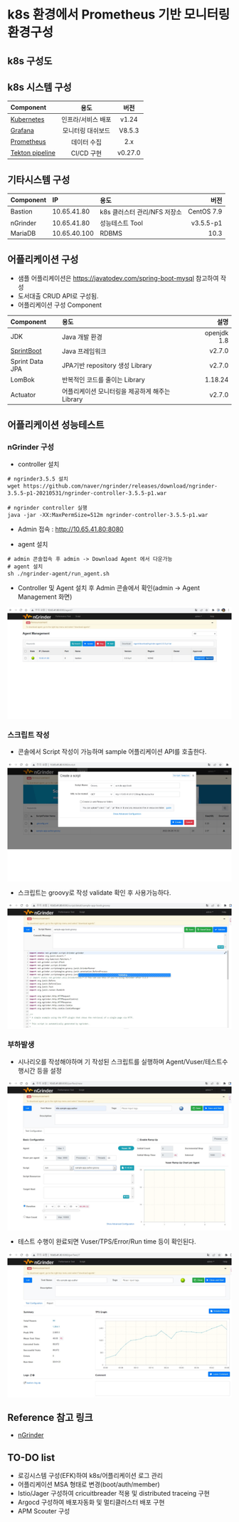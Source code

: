 # k8s 환경에서 Prometheus 기반 모니터링 환경구성


## k8s 구성도




## k8s 시스템 구성

| Component       | 용도              |          버전 |
| :----------     | :---------------: | :-----------: |
| [Kubernetes](https://github.com/wspark/k8s-sample-app/tree/main/k8s)      | 인프라/서비스 배포 |    v1.24      |
| [Grafana](https://github.com/wspark/k8s-sample-app/tree/main/grafana)         |   모니터링 대쉬보드|   V8.5.3      |
| [Prometheus](https://github.com/wspark/k8s-sample-app/tree/main/prometheus)    |   데이터 수집      |    2.x        |
| [Tekton pipeline](https://github.com/wspark/k8s-sample-app/tree/main/tekton) |    CI/CD 구현     |      v0.27.0   |

## 기타시스템 구성

| Component      | IP             | 용도                             |          버전         |
| :------------- | :----------    | :--------------------------------| ---------------------:|
| Bastion        | 10.65.41.80    |  k8s 클러스터 관리/NFS 저장소     |    CentOS 7.9         | 
| nGrinder       | 10.65.41.80    |  성능테스트 Tool                  |   v3.5.5-p1          | 
| MariaDB        | 10.65.40.100   |  RDBMS                           |     10.3             | 


## 어플리케이션 구성

* 샘플 어플리케이션은 https://javatodev.com/spring-boot-mysql 참고하여 작성
* 도서대출 CRUD API로 구성됨.
* 어플리케이션 구성 Component

| Component       | 용도                              |          설명         |
| :-------------  | :--------------------------------| ----------------------:|
| JDK             |  Java 개발 환경                   |   openjdk 1.8          | 
| [SprintBoot](https://github.com/wspark/k8s-sample-app/tree/main/springboot-sample)     |  Java 프레임워크                  |    v2.7.0              | 
| Sprint Data JPA | JPA기반 repository 생성 Library   |    v2.7.0              | 
| LomBok          | 반복적인 코드를 줄이는 Library    |      1.18.24            | 
| Actuator        | 어플리케이션 모니터링을 제공하게 해주는 Library |v2.7.0      | 



## 어플리케이션 성능테스트

### nGrinder 구성

* controller 설치
```
# ngrinder3.5.5 설치
wget https://github.com/naver/ngrinder/releases/download/ngrinder-3.5.5-p1-20210531/ngrinder-controller-3.5.5-p1.war

# ngrinder controller 실행
java -jar -XX:MaxPermSize=512m ngrinder-controller-3.5.5-p1.war

```
* Admin 접속 : http://10.65.41.80:8080

* agent 설치

```
# admin 콘솔접속 후 admin -> Download Agent 에서 다운가능
# agent 설치
sh ./ngrinder-agent/run_agent.sh
```
* Controller 및 Agent 설치 후 Admin 콘솔에서 확인(admin -> Agent Management 화면)

<img src="./images/ngrinder-dashboard-agent.jpg" align="center" />



### 스크립트 작성

* 콘솔에서 Script 작성이 가능하며 sample 어플리케이션 API를 호출한다.

<img src="./images/ngrinder-dashboard-script.jpg" align="center" />

* 스크립트는 groovy로 작성 validate 확인 후 사용가능하다.

<img src="./images/ngrinder-dashboard-validate.jpg" align="center" />


### 부하발생

* 시나리오를 작성해야하며 기 작성된 스크립트를 실행하며 Agent/Vuser/테스트수행시간 등을 설정

<img src="./images/ngrinder-dashboard-performance-test.jpg" align="center" />


* 테스트 수행이 완료되면 Vuser/TPS/Error/Run time 등이 확인된다.

<img src="./images/ngrinder-dashboard-performance-result.jpg" align="center" />

## Reference 참고 링크
* [nGrinder](https://github.com/naver/ngrinder) 





## TO-DO list
* 로깅시스템 구성(EFK)하여 k8s/어플리케이션 로그 관리
* 어플리케이션 MSA 형태로 변경(boot/auth/member)
* Istio/Jager 구성하여 cricuitbreader 적용 및 distributed traceing 구현
* Argocd 구성하여 배포자동화 및 멀티클러스터 배포 구현 
* APM Scouter 구성


